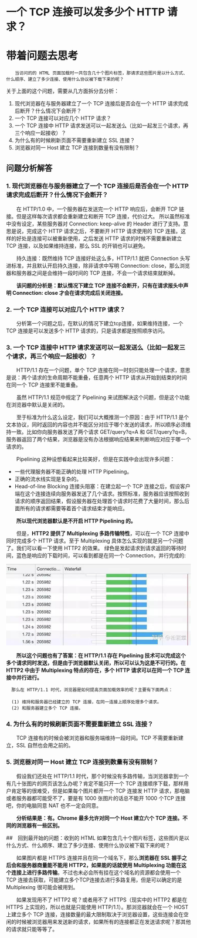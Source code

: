 # 一个 TCP 连接可以发多少个 HTTP 请求？
# 带着问题去思考

    　　当访问的的 HTML 页面加载时一共包含几十个图片标签，那请求这些图片是以什么方式、
    什么顺序、建立了多少连接、使用什么协议被下载下来的呢？
关于上面的这个问题，需要从几方面拆分去分析：
1.  现代浏览器在与服务器建立了一个 TCP 连接后是否会在一个 HTTP 请求完成后断开？什么情况下会断开？
2. 一个 TCP 连接可以对应几个 HTTP 请求？
3. 一个 TCP 连接中 HTTP 请求发送可以一起发送么（比如一起发三个请求，再三个响应一起接收）？
4. 为什么有的时候刷新页面不需要重新建立 SSL 连接？
5. 浏览器对同一 Host 建立 TCP 连接到数量有没有限制？ 

## 问题分析解答
### 1. 现代浏览器在与服务器建立了一个 TCP 连接后是否会在一个 HTTP 请求完成后断开？什么情况下会断开？
　　在 HTTP/1.0 中，一个服务器在发送完一个 HTTP 响应后，会断开 TCP 链接。但是这样每次请求都会重新建立和断开 TCP 连接，代价过大。
所以虽然标准中没有设定，某些服务器对 Connection: keep-alive 的 Header 进行了支持。意思是说，完成这个 HTTP 请求之后，不要断开 HTTP 请求使用的 TCP 连接。这样的好处是连接可以被重新使用，之后发送 HTTP 请求的时候不需要重新建立 TCP 连接，以及如果维持连接，那么 SSL 的开销也可以避免。

　　持久连接：既然维持 TCP 连接好处这么多，HTTP/1.1 就把 Connection 头写进标准，并且默认开启持久连接，除非请求中写明 Connection: close，那么浏览器和服务器之间是会维持一段时间的 TCP 连接，不会一个请求结束就断掉。

　　**该问题的分析是：默认情况下建立 TCP 连接不会断开，只有在请求报头中声明 Connection: close 才会在请求完成后关闭连接。**
### 2. 一个 TCP 连接可以对应几个 HTTP 请求？
　　分析第一个问题之后，在默认的情况下建立tcp连接，如果维持连接，一个 TCP 连接是可以发送多个 HTTP 请求的，只是请求都是按照顺序访问。
### 3. 一个 TCP 连接中 HTTP 请求发送可以一起发送么（比如一起发三个请求，再三个响应一起接收）？
　　HTTP/1.1 存在一个问题，单个 TCP 连接在同一时刻只能处理一个请求，意思是说：两个请求的生命周期不能重叠，任意两个 HTTP 请求从开始到结束的时间在同一个 TCP 连接里不能重叠。
  
　　虽然 HTTP/1.1 规范中规定了 Pipelining 来试图解决这个问题，但是这个功能在浏览器中默认是关闭的。

　　至于标准为什么这么设定，我们可以大概推测一个原因：由于 HTTP/1.1 是个文本协议，同时返回的内容也并不能区分对应于哪个发送的请求，所以顺序必须维持一致。比如你向服务器发送了两个请求 GET/query?q=A 和 GET/query?q=B，服务器返回了两个结果，浏览器是没有办法根据响应结果来判断响应对应于哪一个请求的。
  
　　Pipelining 这种设想看起来比较美好，但是在实践中会出现许多问题：
- 一些代理服务器不能正确的处理 HTTP Pipelining。
- 正确的流水线实现是复杂的。
- Head-of-line Blocking 连接头阻塞：在建立起一个 TCP 连接之后，假设客户端在这个连接连续向服务器发送了几个请求。按照标准，服务器应该按照收到请求的顺序返回结果，假设服务器在处理首个请求时花费了大量时间，那么后面所有的请求都需要等着首个请求结束才能响应。

　　**所以现代浏览器默认是不开启 HTTP Pipelining 的。**
  
　　但是，**HTTP2 提供了 Multiplexing 多路传输特性**，可以在一个 TCP 连接中同时完成多个 HTTP 请求。至于 Multiplexing 具体怎么实现的就是另一个问题了。我们可以看一下使用 HTTP2 的效果。
绿色是发起请求到请求返回的等待时间，蓝色是响应的下载时间，可以看到都是在同一个 Connection，并行完成的:

![http请求在同一个TCP连接中并行执行](/src/main/images/networkProgramming/http请求在同一个TCP连接中并行执行.jpg)
  
　　**所以这个问题也有了答案：在 HTTP/1.1 存在 Pipelining 技术可以完成这个多个请求同时发送，但是由于浏览器默认关闭，所以可以认为这是不可行的。在 HTTP2 中由于 Multiplexing 特点的存在，多个 HTTP 请求可以在同一个 TCP 连接中并行进行。**
  
      那么在 HTTP/1.1 时代，浏览器是如何提高页面加载效率的呢？主要有下面两点：
      
      (1) 维持和服务器已经建立的 TCP 连接，在同一连接上顺序处理多个请求。
      (2) 和服务器建立多个 TCP 连接。
### 4. 为什么有的时候刷新页面不需要重新建立 SSL 连接？
　　TCP 连接有的时候会被浏览器和服务端维持一段时间。TCP 不需要重新建立，SSL 自然也会用之前的。
### 5. 浏览器对同一 Host 建立 TCP 连接到数量有没有限制？
　　假设我们还处在 HTTP/1.1 时代，那个时候没有多路传输，当浏览器拿到一个有几十张图片的网页该怎么办呢？肯定不能只开一个 TCP 连接顺序下载，那样用户肯定等的很难受，但是如果每个图片都开一个 TCP 连接发 HTTP 请求，那电脑或者服务器都可能受不了，要是有 1000 张图片的话总不能开 1000 个TCP 连接吧，你的电脑同意 NAT 也不一定会同意。
  
　　**分析结果是：有。Chrome 最多允许对同一个 Host 建立六个 TCP 连接。不同的浏览器有一些区别。**
  
##　回到最开始的问题：收到的 HTML 如果包含几十个图片标签，这些图片是以什么方式、什么顺序、建立了多少连接、使用什么协议被下载下来的呢？

　　如果图片都是 HTTPS 连接并且在同一个域名下，那么**浏览器在 SSL 握手之后会和服务器商量能不能用 HTTP2，如果能的话就使用 Multiplexing 功能在这个连接上进行多路传输**。不过也未必会所有挂在这个域名的资源都会使用一个 TCP 连接去获取，可能建立多个TCP连接去进行多路复用，但是可以确定的是 Multiplexing 很可能会被用到。
  
　　如果发现用不了 HTTP2 呢？或者用不了 HTTPS（现实中的 HTTP2 都是在 HTTPS 上实现的，所以也就是只能使用 HTTP/1.1）。那浏览器就会在一个 HOST 上建立多个 TCP 连接，连接数量的最大限制取决于浏览器设置，这些连接会在空闲的时候被浏览器用来发送新的请求，如果所有的连接都正在发送请求呢？那其他的请求就只能等等了。